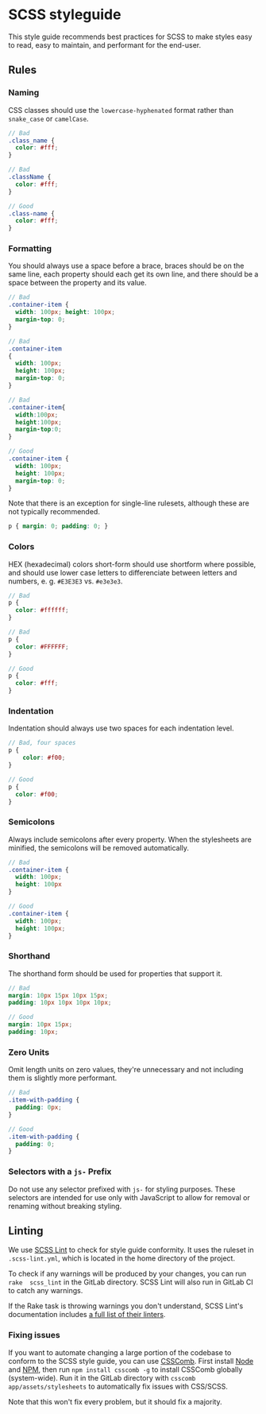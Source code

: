 # SCSS styleguide

This style guide recommends best practices for SCSS to make styles easy to read,
easy to maintain, and performant for the end-user.

## Rules

### Naming

CSS classes should use the `lowercase-hyphenated` format rather than
`snake_case` or `camelCase`.

```scss
// Bad
.class_name {
  color: #fff;
}

// Bad
.className {
  color: #fff;
}

// Good
.class-name {
  color: #fff;
}
```

### Formatting

You should always use a space before a brace, braces should be on the same
line, each property should each get its own line, and there should be a space
between the property and its value.

```scss
// Bad
.container-item { 
  width: 100px; height: 100px;
  margin-top: 0;
}

// Bad
.container-item
{
  width: 100px;
  height: 100px;
  margin-top: 0;
}

// Bad
.container-item{
  width:100px;
  height:100px;
  margin-top:0;
}

// Good
.container-item {
  width: 100px;
  height: 100px;
  margin-top: 0;
}
```

Note that there is an exception for single-line rulesets, although these are 
not typically recommended.

```scss
p { margin: 0; padding: 0; }
```

### Colors

HEX (hexadecimal) colors short-form should use shortform where possible, and 
should use lower case letters to differenciate between letters and numbers, e.
g. `#E3E3E3` vs. `#e3e3e3`.

```scss
// Bad
p {
  color: #ffffff;
}

// Bad
p {
  color: #FFFFFF;
}

// Good
p {
  color: #fff;
}
```

### Indentation

Indentation should always use two spaces for each indentation level.

```scss
// Bad, four spaces
p {
    color: #f00;
}

// Good
p {
  color: #f00;
}
```

### Semicolons

Always include semicolons after every property. When the stylesheets are 
minified, the semicolons will be removed automatically.

```scss
// Bad
.container-item {
  width: 100px;
  height: 100px
}

// Good
.container-item {
  width: 100px;
  height: 100px;
}
```

### Shorthand

The shorthand form should be used for properties that support it.

```scss
// Bad
margin: 10px 15px 10px 15px;
padding: 10px 10px 10px 10px;

// Good
margin: 10px 15px;
padding: 10px;
```

### Zero Units

Omit length units on zero values, they're unnecessary and not including them 
is slightly more performant.

```scss
// Bad
.item-with-padding {
  padding: 0px;
}

// Good
.item-with-padding {
  padding: 0;
}
```

### Selectors with a `js-` Prefix
Do not use any selector prefixed with `js-` for styling purposes. These 
selectors are intended for use only with JavaScript to allow for removal or 
renaming without breaking styling.

## Linting

We use [SCSS Lint][scss-lint] to check for style guide conformity. It uses the 
ruleset in `.scss-lint.yml`, which is located in the home directory of the 
project.

To check if any warnings will be produced by your changes, you can run `rake 
scss_lint` in the GitLab directory. SCSS Lint will also run in GitLab CI to 
catch any warnings.

If the Rake task is throwing warnings you don't understand, SCSS Lint's 
documentation includes [a full list of their linters][scss-lint-documentation].

### Fixing issues

If you want to automate changing a large portion of the codebase to conform to 
the SCSS style guide, you can use [CSSComb][csscomb]. First install
[Node][node] and [NPM][npm], then run `npm install csscomb -g` to install 
CSSComb globally (system-wide). Run it in the GitLab directory with 
`csscomb app/assets/stylesheets` to automatically fix issues with CSS/SCSS.

Note that this won't fix every problem, but it should fix a majority.

[csscomb]: https://github.com/csscomb/csscomb.js
[node]: https://github.com/nodejs/node
[npm]: https://www.npmjs.com/
[scss-lint]: https://github.com/brigade/scss-lint
[scss-lint-documentation]: https://github.com/brigade/scss-lint/blob/master/lib/scss_lint/linter/README.md
